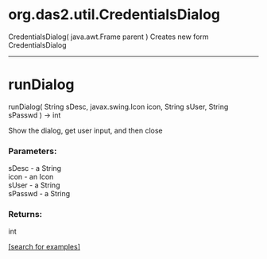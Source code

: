 # org.das2.util.CredentialsDialog
CredentialsDialog( java.awt.Frame parent )
Creates new form CredentialsDialog

***
<a name="runDialog"></a>
# runDialog
runDialog( String sDesc, javax.swing.Icon icon, String sUser, String sPasswd ) &rarr; int

Show the dialog, get user input, and then close

### Parameters:
sDesc - a String
<br>icon - an Icon
<br>sUser - a String
<br>sPasswd - a String

### Returns:
int


<a href="https://github.com/autoplot/dev/search?q=runDialog&unscoped_q=runDialog">[search for examples]</a>

